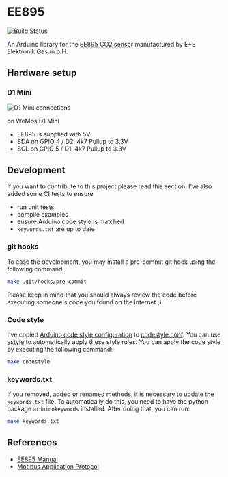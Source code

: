 # EE895
[![Build Status](https://jalr.semaphoreci.com/badges/EE895/branches/main.svg?style=shields)](https://jalr.semaphoreci.com/projects/EE895)

An Arduino library for the [EE895 CO2 sensor](https://www.epluse.com/en/products/co2-measurement/co2-sensor/ee895/) manufactured by E+E Elektronik Ges.m.b.H.

## Hardware setup

### D1 Mini
![D1 Mini connections](docs/connections-d1mini.jpg)

on WeMos D1 Mini
* EE895 is supplied with 5V
* SDA on GPIO 4 / D2, 4k7 Pullup to 3.3V
* SCL on GPIO 5 / D1, 4k7 Pullup to 3.3V

## Development
If you want to contribute to this project please read this section. I've also added some CI tests to ensure
* run unit tests
* compile examples
* ensure Arduino code style is matched
* `keywords.txt` are up to date

### git hooks
To ease the development, you may install a pre-commit git hook using the following command:

```bash
make .git/hooks/pre-commit
```

Please keep in mind that you should always review the code before executing someone's code you found on the internet ;)

### Code style
I've copied [Arduino code style configuration](https://raw.githubusercontent.com/arduino/Arduino/1.8.13/build/shared/examples_formatter.conf) to [codestyle.conf](codestyle.conf). You can use [astyle](http://astyle.sourceforge.net/) to automatically apply these style rules. You can apply the code style by executing the following command:
```bash
make codestyle
```

### keywords.txt
If you removed, added or renamed methods, it is necessary to update the `keywords.txt` file. To automatically do this, you need to have the python package `arduinokeywords` installed. After doing that, you can run:
```bash
make keywords.txt
```

## References
* [EE895 Manual](https://www.epluse.com/fileadmin/data/product/ee895/BA_EE895.pdf)
* [Modbus Application Protocol](https://modbus.org/docs/Modbus_Application_Protocol_V1_1b3.pdf)
